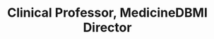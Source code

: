---
name: Amy Sitapati, PhD
role: Chair
email: 	asitapati@ucsd.edu
title: ["Clinical Professor, Medicine", "DBMI Director"]
photo: amy_sitapati.jpeg
---